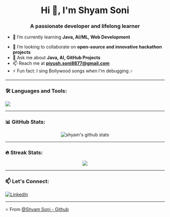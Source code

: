 <!-- README.md -->

<h1 align="center">Hi 👋, I'm Shyam Soni</h1>
<h3 align="center">A passionate developer and lifelong learner</h3>

- 🌱 I’m currently learning **Java, AI/ML, Web Development**
<!-- - 🧠 Building a mental health app for the **Google Solution Challenge 2025** -->
- 👯 I’m looking to collaborate on **open-source and innovative hackathon projects**
- 💬 Ask me about **Java, AI, GitHub Projects**
- 📫 Reach me at **piyush.soni8877@gmail.com**
- ⚡ Fun fact: I sing Bollywood songs when I'm debugging 🎶

---

### 🛠️ Languages and Tools:
<p align="left">
  <img src="https://skillicons.dev/icons?i=java,python,html,css,github,git,vscode" />
</p>

---

### 📊 GitHub Stats:
<p align="center">
  <img src="https://github-readme-stats.vercel.app/api?username=Shyam4849&show_icons=true&theme=tokyonight" alt="shyam's github stats" />
</p>

---

### 🔥 Streak Stats:
<p align="center">
  <img src="https://github-readme-streak-stats.herokuapp.com/?user=Shyam4849&theme=tokyonight" />
</p>

---

### 📫 Let's Connect:
[![LinkedIn](https://img.shields.io/badge/LinkedIn-blue?logo=linkedin&style=for-the-badge)](www.linkedin.com/in/shyam-kumar-soni-4017ba28b)
<!-- 
[![Twitter](https://img.shields.io/badge/Twitter-1DA1F2?logo=twitter&style=for-the-badge)](https://twitter.com/yourhandle)
[![Portfolio](https://img.shields.io/badge/Portfolio-000?logo=firefox&style=for-the-badge)](https://yourwebsite.com) 
-->

---

⭐️ From [@Shyam Soni - Github](https://github.com/Shyam4849)


